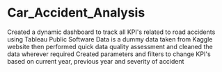 # Car_Accident_Analysis
Created a dynamic dashboard to track all KPI's related to road accidents using Tableau Public Software
Data is a dummy data taken from Kaggle website then performed quick data quality assessment and cleaned the data wherever required
Created parameters and filters to change KPI's based on current year, previous year and severity of accident
